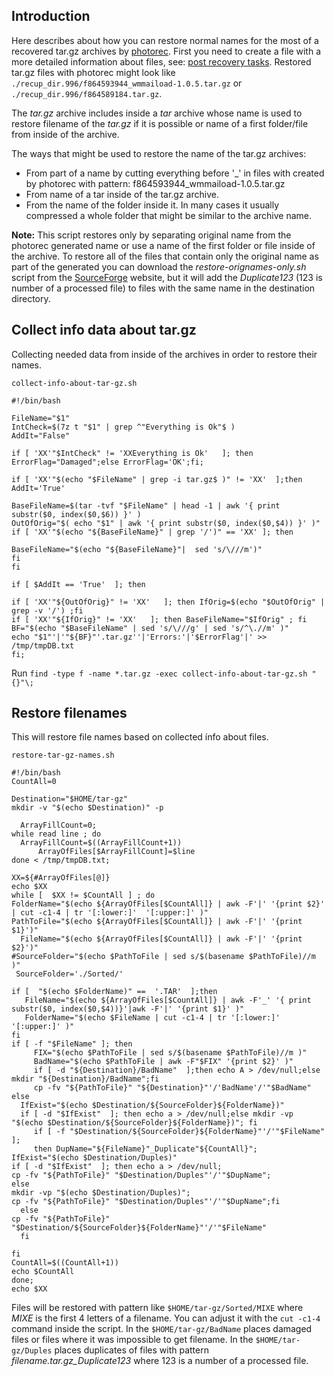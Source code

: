 ## Introduction

Here describes about how you can restore normal names for the most of a recovered tar.gz archives by [photorec](/index.php/File_recovery#Testdisk_and_PhotoRec "File recovery"). First you need to create a file with a more detailed information about files, see: [post recovery tasks](/index.php/File_recovery#Creating_a_database_with_more_details_about_files "File recovery"). Restored tar.gz files with photorec might look like `./recup_dir.996/f864593944_wmmaiload-1.0.5.tar.gz` or `./recup_dir.996/f864589184.tar.gz`.

The *tar.gz* archive includes inside a *tar* archive whose name is used to restore filename of the *tar.gz* if it is possible or name of a first folder/file from inside of the archive.

The ways that might be used to restore the name of the tar.gz archives:

*   From part of a name by cutting everything before '_' in files with created by photorec with pattern: f864593944_wmmaiload-1.0.5.tar.gz
*   From name of a tar inside of the tar.gz archive.
*   From the name of the folder inside it. In many cases it usually compressed a whole folder that might be similar to the archive name.

**Note:** This script restores only by separating original name from the photorec generated name or use a name of the first folder or file inside of the archive.
To restore all of the files that contain only the original name as part of the generated you can download the *restore-orignames-only.sh* script from the [SourceForge](https://sourceforge.net/projects/postrecoverytasksphotorec/) website, but it will add the *Duplicate123* (123 is number of a processed file) to files with the same name in the destination directory.

## Collect info data about tar.gz

Collecting needed data from inside of the archives in order to restore their names.

 `collect-info-about-tar-gz.sh` 
```
#!/bin/bash

FileName="$1"
IntCheck=$(7z t "$1" | grep ^"Everything is Ok"$ )
AddIt="False"

if [ 'XX'"$IntCheck" != 'XXEverything is Ok'   ]; then ErrorFlag="Damaged";else ErrorFlag='OK';fi;

if [ 'XX'"$(echo "$FileName" | grep -i tar.gz$ )" != 'XX'  ];then
AddIt='True'

BaseFileName=$(tar -tvf "$FileName" | head -1 | awk '{ print substr($0, index($0,$6)) }' )
OutOfOrig="$( echo "$1" | awk '{ print substr($0, index($0,$4)) }' )"
if [ 'XX'"$(echo "${BaseFileName}" | grep '/')" == 'XX' ]; then

BaseFileName="$(echo "${BaseFileName}"|  sed 's/\///m')"
fi
fi

if [ $AddIt == 'True'  ]; then

if [ 'XX'"${OutOfOrig}" != 'XX'   ]; then IfOrig=$(echo "$OutOfOrig" | grep -v '/') ;fi
if [ 'XX'"${IfOrig}" != 'XX'   ]; then BaseFileName="$IfOrig" ; fi
BF="$(echo "$BaseFileName" | sed 's/\///g' | sed 's/^\.//m' )"
echo "$1"'|'"${BF}"'.tar.gz''|'Errors:'|'$ErrorFlag'|' >> /tmp/tmpDB.txt
fi;

```

Run `find -type f -name *.tar.gz -exec collect-info-about-tar-gz.sh "{}"\;`

## Restore filenames

This will restore file names based on collected ínfo about files.

 `restore-tar-gz-names.sh` 
```
#!/bin/bash
CountAll=0

Destination="$HOME/tar-gz"
mkdir -v "$(echo $Destination)" -p

  ArrayFillCount=0;
while read line ; do
  ArrayFillCount=$((ArrayFillCount+1))
      ArrayOfFiles[$ArrayFillCount]=$line
done < /tmp/tmpDB.txt;

XX=${#ArrayOfFiles[@]}
echo $XX
while [  $XX != $CountAll ] ; do
FolderName="$(echo ${ArrayOfFiles[$CountAll]} | awk -F'|' '{print $2}' | cut -c1-4 | tr '[:lower:]'  '[:upper:]' )"
PathToFile="$(echo ${ArrayOfFiles[$CountAll]} | awk -F'|' '{print $1}')"
  FileName="$(echo ${ArrayOfFiles[$CountAll]} | awk -F'|' '{print $2}')"
#SourceFolder="$(echo $PathToFile | sed s/$(basename $PathToFile)//m )"
 SourceFolder='./Sorted/'

if [  "$(echo $FolderName)" ==  '.TAR'  ];then
   FileName="$(echo ${ArrayOfFiles[$CountAll]} | awk -F'_' '{ print substr($0, index($0,$4))}'|awk -F'|' '{print $1}' )"
   FolderName="$(echo $FileName | cut -c1-4 | tr '[:lower:]'  '[:upper:]' )"
fi
if [ -f "$FileName" ]; then
     FIX="$(echo $PathToFile | sed s/$(basename $PathToFile)//m )"
     BadName="$(echo $PathToFile | awk -F"$FIX" '{print $2}' )"
     if [ -d "${Destination}/BadName"  ];then echo A > /dev/null;else mkdir "${Destination}/BadName";fi
     cp -fv "${PathToFile}" "${Destination}"'/'BadName'/'"$BadName"
else
  IfExist="$(echo $Destination/${SourceFolder}${FolderName})"
  if [ -d "$IfExist"  ]; then echo a > /dev/null;else mkdir -vp "$(echo $Destination/${SourceFolder}${FolderName})"; fi
     if [ -f "$Destination/${SourceFolder}${FolderName}"'/'"$FileName"   ]; 
     then DupName="${FileName}"_Duplicate"${CountAll}";
IfExist="$(echo $Destination/Duples)"
if [ -d "$IfExist"  ]; then echo a > /dev/null;
cp -fv "${PathToFile}" "$Destination/Duples"'/'"$DupName";
else 
mkdir -vp "$(echo $Destination/Duples)";
cp -fv "${PathToFile}" "$Destination/Duples"'/'"$DupName";fi
  else
cp -fv "${PathToFile}" "$Destination/${SourceFolder}${FolderName}"'/'"$FileName"
  fi

fi
CountAll=$((CountAll+1))
echo $CountAll
done;
echo $XX

```

Files will be restored with pattern like `$HOME/tar-gz/Sorted/MIXE` where *MIXE* is the first 4 letters of a filename. You can adjust it with the `cut -c1-4` command inside the script. In the `$HOME/tar-gz/BadName` places damaged files or files where it was impossible to get filename. In the `$HOME/tar-gz/Duples` places duplicates of files with pattern *filename.tar.gz_Duplicate123* where 123 is a number of a processed file.